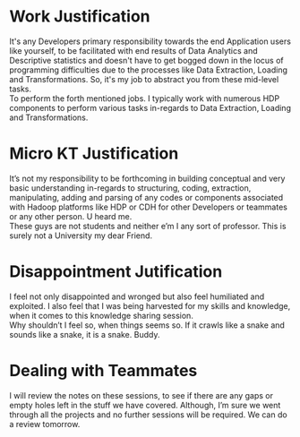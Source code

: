 # Work Justification  
It's any Developers primary responsibility towards the end Application users like yourself, to be facilitated with end results of Data Analytics and Descriptive statistics and doesn't have to get bogged down in the locus of programming difficulties due to the processes like Data Extraction, Loading and Transformations. So, it's my job to abstract you from these mid-level tasks.  
To perform the forth mentioned jobs. I typically work with numerous HDP components to perform various tasks in-regards to Data Extraction, Loading and Transformations.  
  
# Micro KT Justification  
It’s not my responsibility to be forthcoming in building conceptual and very basic understanding in-regards to structuring, coding, extraction, manipulating, adding and parsing of any codes or components associated with Hadoop platforms like HDP or CDH for other Developers or teammates or any other person. U heard me.  
These guys are not students and neither e’m I any sort of professor. This is surely not a University my dear Friend.  
  
# Disappointment Jutification  
I feel not only disappointed and wronged but also feel humiliated and exploited. I also feel that I was being harvested for my skills and knowledge, when it comes to this knowledge sharing session.  
Why shouldn’t I feel so, when things seems so. If it crawls like a snake and sounds like a snake, it is a snake. Buddy.  
  
# Dealing with Teammates  
I will review the notes on these sessions, to see if there are any gaps or empty holes left in the stuff we have covered. Although, I’m sure we went through all the projects and no further sessions will be required. We can do a review tomorrow.  
